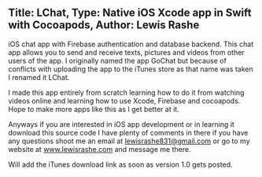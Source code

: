 Title: LChat, Type: Native iOS Xcode app in Swift with Cocoapods, Author: Lewis Rashe
----------
iOS chat app with Firebase authentication and database backend. This chat app allows you to send and receive texts, pictures and videos from other users of the app. I originally named the app GoChat but because of conflicts with uploading the app to the iTunes store as that name was taken I renamed it LChat.

I made this app entirely from scratch learning how to do it from watching videos online and learning how to use Xcode, Firebase and cocoapods. Hope to make more apps like this as I get better at it.

Anyways if you are interested in iOS app development or in learning it download this source code I have plenty of comments in there if you have any questions shoot me an email at lewisrashe831@gmail.com or go to my website at www.lewisrashe.com and message me there.

Will add the iTunes download link as soon as version 1.0 gets posted.
